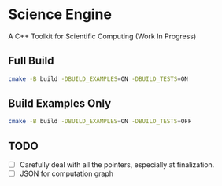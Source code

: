 # Science Engine

A C++ Toolkit for Scientific Computing (Work In Progress)

## Full Build
```bash
cmake -B build -DBUILD_EXAMPLES=ON -DBUILD_TESTS=ON
```

## Build Examples Only
```bash
cmake -B build -DBUILD_EXAMPLES=ON -DBUILD_TESTS=OFF
```

## TODO
- [ ] Carefully deal with all the pointers, especially at finalization.
- [ ] JSON for computation graph
